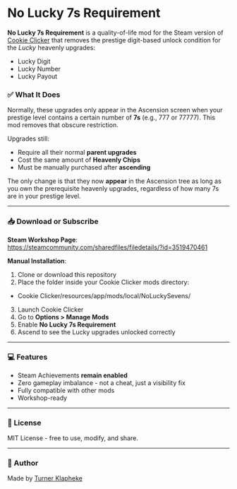 # No Lucky 7s Requirement

**No Lucky 7s Requirement** is a quality-of-life mod for the Steam version of [Cookie Clicker](https://store.steampowered.com/app/1454400/Cookie_Clicker/) that removes the prestige digit-based unlock condition for the *Lucky* heavenly upgrades:

- Lucky Digit  
- Lucky Number  
- Lucky Payout

### ✅ What It Does

Normally, these upgrades only appear in the Ascension screen when your prestige level contains a certain number of **7s** (e.g., 777 or 77777). This mod removes that obscure restriction.

Upgrades still:

- Require all their normal **parent upgrades**
- Cost the same amount of **Heavenly Chips**
- Must be manually purchased after **ascending**

The only change is that they now **appear** in the Ascension tree as long as you own the prerequisite heavenly upgrades, regardless of how many 7s are in your prestige level.

---

### 📥 Download or Subscribe

**Steam Workshop Page**:  
https://steamcommunity.com/sharedfiles/filedetails/?id=3519470461

**Manual Installation**:
1. Clone or download this repository
2. Place the folder inside your Cookie Clicker mods directory:
  - Cookie Clicker/resources/app/mods/local/NoLuckySevens/
3. Launch Cookie Clicker
4. Go to **Options > Manage Mods**
5. Enable **No Lucky 7s Requirement**
6. Ascend to see the Lucky upgrades unlocked correctly

---

### 💻 Features

- Steam Achievements **remain enabled**
- Zero gameplay imbalance - not a cheat, just a visibility fix
- Fully compatible with other mods
- Workshop-ready

---

### 📜 License

MIT License - free to use, modify, and share.

---

### 🧁 Author

Made by [Turner Klapheke](https://github.com/TurnerKlapheke)
